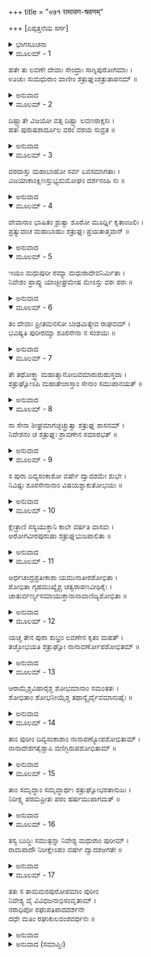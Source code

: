 +++
title = "०७१ रामायण-श्रवणम्"

+++
[ಎಪ್ಪತ್ತನೆಯ ಸರ್ಗ]



<details><summary>ಭಾಗಸೂಚನಾ</summary>

ಶತ್ರುಘ್ನನು ದೇವತೆಗಳಿಂದ ವರಗಳನ್ನು ಪಡೆದು, ಮಧುಪುರಿಯಲ್ಲಿ ರಾಜ್ಯವಾಳಿ ಹನ್ನೆರಡು ವರ್ಷಗಳ ಬಳಿಕ ಶ್ರೀರಾಮನ ಬಳಿಗೆ ಹೋಗಲು ಯೋಚಿಸಿದುದು
</details>

<details open><summary>ಮೂಲಮ್ - 1</summary>

ಹತೇ ತು ಲವಣೇ ದೇವಾಃ ಸೇಂದ್ರಾಃ ಸಾಗ್ನಿಪುರೋಗಮಾಃ ।  
ಊಚುಃ ಸುಮಧುರಾಂ ವಾಣೀಂ ಶತ್ರುಘ್ನಂಶತ್ರುತಾಪನಮ್ ॥
</details>

<details><summary>ಅನುವಾದ</summary>

ಲವಣಾಸುರನು ಹತನಾದಾಗ ಇಂದ್ರಾಗ್ನಿ ಮೊದಲಾದ ದೇವತೆಗಳು ಬಂದು ಶತ್ರುತಾಪನನಾದ ಶತ್ರುಘ್ನನಲ್ಲಿ ಸುಮಧರವಾಗಿ ಹೇಳಿದರು.॥1॥
</details>

<details open><summary>ಮೂಲಮ್ - 2</summary>

ದಿಷ್ಟ್ಯಾತೇ ವಿಜಯೋ ವತ್ಸ ದಿಷ್ಟ್ಯಾ ಲವಣರಾಕ್ಷಸಃ ।  
ಹತಃ ಪುರುಷಶಾರ್ದೂಲ ವರಂ ವರಯ ಸುವ್ರತ ॥
</details>

<details><summary>ಅನುವಾದ</summary>

ವತ್ಸ! ಲವಣಾಸುರನ ವಧೆಯಾಗಿ ನಿನಗೆ ವಿಜಯ ಪ್ರಾಪ್ತವಾದುದು ಸೌಭಾಗ್ಯದ ಮಾತಾಗಿದೆ. ಸುವ್ರತನೇ! ನಿನಗೆ ಬೇಕಾದ ವರವನ್ನು ಕೇಳು.॥2॥
</details>

<details open><summary>ಮೂಲಮ್ - 3</summary>

ವರದಾಸ್ತು ಮಹಾಬಾಹೋ ಸರ್ವ ಏವಸಮಾಗತಾಃ ।  
ವಿಜಯಾಕಾಂಕ್ಷಿಣಸ್ತುಭ್ಯಮಮೋಘಂ ದರ್ಶನಂಹಿ ನಃ ॥
</details>

<details><summary>ಅನುವಾದ</summary>

ಮಹಾಬಾಹೋ! ನಾವೆಲ್ಲರೂ ವರಗಳನ್ನು ಕೊಡಲು ಇಲ್ಲಿಗೆ ಬಂದಿರುವೆವು. ನಾವು ನಿನ್ನ ವಿಜಯವನ್ನು ಬಯಸುತ್ತೇವೆ. ನಮ್ಮ ದರ್ಶನ ಅಮೋಘವಾಗಿದೆ. ಆದ್ದರಿಂದ ನೀನು ಯಾವುದಾದರೂ ವರ ಕೇಳು.॥3॥
</details>

<details open><summary>ಮೂಲಮ್ - 4</summary>

ದೇವಾನಾಂ ಭಾಷಿತಂ ಶ್ರುತ್ವಾ ಶೂರೋ ಮೂರ್ಧ್ನಿ ಕೃತಾಂಜಲಿಃ ।  
ಪ್ರತ್ಯುವಾಚ ಮಹಾಬಾಹುಃ ಶತ್ರುಘ್ನಃ ಪ್ರಯತಾತ್ಮವಾನ್ ॥
</details>

<details><summary>ಅನುವಾದ</summary>

ದೇವತೆಗಳ ಮಾತನ್ನು ಕೇಳಿ ವಿನಯಶೀಲನಾದ ಶೂರ ಮಹಾಬಾಹು ಶತ್ರುಘ್ನನು ಶಿರದಲ್ಲಿ ಅಂಜಲಿಬದ್ಧನಾಗಿ ಹೀಗೆ ಹೇಳಿದನು.॥4॥
</details>

<details open><summary>ಮೂಲಮ್ - 5</summary>

ಇಯಂ ಮಧುಪುರೀ ರಮ್ಯಾ ಮಧುರಾದೇವನಿರ್ಮಿತಾ ।  
ನಿವೇಶಂ ಪ್ರಾಪ್ನು ಯಾಚ್ಛೀಘ್ರಮೇಷ ಮೇಽಸ್ತು ವರಃ ಪರಃ ॥
</details>

<details><summary>ಅನುವಾದ</summary>

ದೇವತೆಗಳೇ! ಈ ದೇವನಿರ್ಮಿತ ರಮಣೀಯ ಮಧುಪುರಿಯು ಶೀಘ್ರವಾಗಿ ಮನೋಹರ ರಾಜಧಾನಿಯಾಗಿ ನೆಲೆಗೊಳ್ಳಲಿ. ಇದೇ ನನಗಾಗಿ ಕೊಡುವ ಶ್ರೇಷ್ಠವರವಾಗಿದೆ.॥5॥
</details>

<details open><summary>ಮೂಲಮ್ - 6</summary>

ತಂ ದೇವಾಃ ಪ್ರೀತಮನಸೋ ಬಾಢಮಿತ್ಯೇವ ರಾಘವಮ್ ।  
ಭವಿಷ್ಯತಿ ಪುರೀರಮ್ಯಾ ಶೂರಸೇನಾ ನ ಸಂಶಯಃ ॥
</details>

<details><summary>ಅನುವಾದ</summary>

ಆಗ ದೇವತೆಗಳು ಪ್ರಸನ್ನರಾಗಿ ರಘುಕುಲನಂದನ ಶತ್ರುಘ್ನನಲ್ಲಿ ಹೇಳಿದರು - ‘ಹಾಗೆಯೇ ಆಗುವುದು’. ಈ ರಮಣೀಯ ಪುರಿಯು ನಿಃಸಂದೇಹ ಶೂರ-ವೀರರ ಸೈನ್ಯದಿಂದ ಸಂಪನ್ನವಾಗುವುದು.॥6॥
</details>

<details open><summary>ಮೂಲಮ್ - 7</summary>

ತೇ ತಥೋಕ್ತ್ವಾ ಮಹಾತ್ಮಾನೋದಿವಮಾರುರುಹುಸ್ತದಾ ।  
ಶತ್ರುಘ್ನೋಽಪಿ ಮಹಾತೇಜಾಸ್ತಾಂ ಸೇನಾಂ ಸಮುಪಾನಯತ್ ॥
</details>

<details><summary>ಅನುವಾದ</summary>

ಹೀಗೆ ಹೇಳಿ ಮಹಾತ್ಮಾ ದೇವತೆಗಳು ಸ್ವರ್ಗಕ್ಕೆ ತೆರಳಿದರು. ಮಹಾತೇಜಸ್ವೀ ಶತ್ರುಘ್ನನೂ ಗಂಗಾತಟದಿಂದ ತನ್ನ ಸೈನ್ಯವನ್ನು ಕರೆಸಿಕೊಂಡನು.॥7॥
</details>

<details open><summary>ಮೂಲಮ್ - 8</summary>

ಸಾ ಸೇನಾ ಶೀಘ್ರಮಾಗಚ್ಛಚ್ಛ್ರುತ್ವಾ ಶತ್ರುಘ್ನ ಶಾಸನಮ್ ।  
ನಿವೇಶನಂ ಚ ಶತ್ರುಘ್ನಃ ಶ್ರಾವಣೇನ ಸಮಾರಭತ್ ॥
</details>

<details><summary>ಅನುವಾದ</summary>

ಶತ್ರುಘ್ನನ ಆದೇಶ ಪಡೆದು ಆ ಸೈನ್ಯವು ಶೀಘ್ರವಾಗಿ ಬಂದು ಬಿಟ್ಟಿತು. ಶತ್ರುಘ್ನನು ಶ್ರಾವಣಮಾಸದಿಂದ ಆ ಪುರಿಯನ್ನು ನೆಲೆಗೊಳಿಸಲು ಪ್ರಾರಂಭಿಸಿದನು.॥8॥
</details>

<details open><summary>ಮೂಲಮ್ - 9</summary>

ಸ ಪುರಾ ದಿವ್ಯಸಂಕಾಶೋ ವರ್ಷೇ ದ್ವಾದಶಮೇ ಶುಭೇ ।  
ನಿವಿಷ್ಟಃ ಶೂರಸೇನಾನಾಂ ವಿಷಯಶ್ಚಾಕುತೋಭಯಃ ॥
</details>

<details><summary>ಅನುವಾದ</summary>

ಅಂದಿನಿಂದ ಹನ್ನೆರಡನೆಯ ವರ್ಷದಲ್ಲಿ ಆ ಪುರಿಯು ಮತ್ತು ಶೂರಸೇನ ದೇಶದ ನಿರ್ಮಾಣ ಪೂರ್ಣಗೊಂಡಿತು. ಅಲ್ಲಿ ಯಾರಿಗೂ ಯಾರಿಂದಲೂ ಭಯವಿರಲಿಲ್ಲ. ಆ ದೇಶವು ದಿವ್ಯ ಸುಖಸಮೃದ್ಧಿಯಿಂದ ಸಂಪನ್ನವಾಗಿತ್ತು.॥9॥
</details>

<details open><summary>ಮೂಲಮ್ - 10</summary>

ಕ್ಷೇತ್ರಾಣಿ ಸಸ್ಯಯುಕ್ತಾನಿ ಕಾಲೇ ವರ್ಷತಿ ವಾಸವಃ ।  
ಅರೋಗವೀರಪುರುಷಾ ಶತ್ರುಘ್ನಭುಜಪಾಲಿತಾ ॥
</details>

<details><summary>ಅನುವಾದ</summary>

ಅಲ್ಲಿಯ ಹೊಲಗಳು ಪೈರಿನಿಂದ ತುಂಬಿಹೋದುವು. ಇಂದ್ರನು ಸಮಯಕ್ಕೆ ಸರಿಯಾಗಿ ಮಳೆಗರೆಯತೊಡಗಿದನು. ಶತ್ರುಘ್ನನ ಬಾಹುಬಲದಿಂದ ಸುರಕ್ಷಿತ ಮಧುಪುರಿ ನಿರೋಗಿ ಮತ್ತು ವೀರರಿಂದ ತುಂಬಿ ಹೋಗಿತ್ತು.॥10॥
</details>

<details open><summary>ಮೂಲಮ್ - 11</summary>

ಅರ್ಧಚಂದ್ರಪ್ರತೀಕಾಶಾ ಯಮುನಾತೀರಶೋಭಿತಾ ।  
ಶೋಭಿತಾ ಗೃಹಮುಖ್ಯೈಶ್ಚ ಚತ್ವರಾಪಣವೀಥಿಕೈಃ ।  
ಚಾತುರ್ವರ್ಣ್ಯಸಮಾಯುಕ್ತಾನಾನಾವಾಣಿಜ್ಯಶೋಭಿತಾ ॥
</details>

<details><summary>ಅನುವಾದ</summary>

ಆ ಪುರಿಯು ಯಮುನೆಯ ತೀರದಲ್ಲಿ ಅರ್ಧಚಂದ್ರಾಕಾರವಾಗಿ ನೆಲೆಸಿತ್ತು. ಅನೇಕ ಸುಂದರ ಗೃಹಗಳಿಂದ, ಚೌಕಗಳಿಂದ, ಅಂಗಡಿ ಬೀದಿಗಳಿಂದ ಸುಶೋಭಿತ ವಾಗಿತ್ತು. ಅದರಲ್ಲಿ ನಾಲ್ಕು ವರ್ಣದ ಜನರು ವಾಸಿಸುತ್ತಿದ್ದರು. ನಾನಾ ರೀತಿಯ ವಾಣಿಜ್ಯ-ವ್ಯವಸಾಯಗಳು ಅದರ ಶೋಭೆ ಹೆಚ್ಚಿಸಿದ್ದವು.॥11॥
</details>

<details open><summary>ಮೂಲಮ್ - 12</summary>

ಯಚ್ಚ ತೇನ ಪುರಾ ಶುಭ್ರಂ ಲವಣೇನ ಕೃತಂ ಮಹತ್ ।  
ತಚ್ಛೋಭಯತಿ ಶತ್ರುಘ್ನೋ ನಾನಾವರ್ಣೋಪಶೋಭಿತಮ್ ॥
</details>

<details><summary>ಅನುವಾದ</summary>

ಹಿಂದೆ ಲವಣಾ ಸುರನು ನಿರ್ಮಿಸಿದ ವಿಶಾಲ ಗೃಹಗಳನ್ನು ಸ್ವಚ್ಛಗೊಳಿಸಿ ನಾನಾ ಪ್ರಕಾರದ ಚಿತ್ರಗಳಿಂದ ಸುಸಜ್ಜಿತಗೊಳಿಸಿ ಶತ್ರುಘ್ನನು ಅವುಗಳ ಶೋಭೆಯನ್ನು ಹೆಚ್ಚಿಸಿದನು.॥12॥
</details>

<details open><summary>ಮೂಲಮ್ - 13</summary>

ಆರಾಮೈಶ್ಚವಿಹಾರೈಶ್ಚ ಶೋಭಮಾನಾಂ ಸಮಂತತಃ ।  
ಶೋಭಿತಾಂ ಶೋಭನೀಯೈಶ್ಚ ತಥಾನ್ಯೈರ್ದೈವಮಾನುಷೈಃ ॥
</details>

<details><summary>ಅನುವಾದ</summary>

ಅನೇಕ ಉದ್ಯಾನವನಗಳಿಂದ, ವಿಹಾರ ಸ್ಥಳಗಳಿಂದ ಎಲ್ಲೆಡೆ ಆ ಪುರಿಯನ್ನು ಸುಶೋಭಿತಗೊಳಿಸಿದ್ದವು. ದೇವತೆಗಳಿಗೆ, ಮನುಷ್ಯರಿಗೆ ಸಂಬಂಧಿಸಿದ ಅನೇಕವಾದ ಚಿತ್ರಕಲೆಗಳಿಂದ ನಗರದ ಶೋಭೆ ಹೆಚ್ಚಿತ್ತು.॥13॥
</details>

<details open><summary>ಮೂಲಮ್ - 14</summary>

ತಾಂ ಪುರೀಂ ದಿವ್ಯಸಂಕಾಶಾಂ ನಾನಾಪಣ್ಯೋಪಶೋಭಿತಾಮ್ ।  
ನಾನಾದೇಶಗತೈಶ್ಚಾಪಿ ವಣಿಗ್ಭಿರುಪಶೋಭಿತಾಮ್ ॥
</details>

<details><summary>ಅನುವಾದ</summary>

ನಾನಾ ಪ್ರಕಾರದ ಕ್ರಯ-ವಿಕ್ರಯ ಯೋಗ್ಯವಾದ ವಸ್ತುಗಳಿಂದ ಸಂಪನ್ನವಾದ ಆ ದಿವ್ಯಪುರಿಯು ಅನೇಕ ದೇಶಗಳಿಂದ ಬಂದಿರುವ ವರ್ತಕರಿಂದ ಶೋಭಿಸುತ್ತಿತ್ತು.॥14॥
</details>

<details open><summary>ಮೂಲಮ್ - 15</summary>

ತಾಂ ಸಮೃದ್ಧಾಂ ಸಮೃದ್ಧಾರ್ಥಃ ಶತ್ರುಘ್ನೋಭರತಾನುಜಃ ।  
ನಿರೀಕ್ಷ್ಯ ಪರಮಪ್ರೀತಃ ಪರಂ ಹರ್ಷಮುಪಾಗಮತ್ ॥
</details>

<details><summary>ಅನುವಾದ</summary>

ಪೂರ್ಣವಾಗಿ ಸಮೃದ್ಧಶಾಲಿಯಾಗಿರುವ ಅದನ್ನು ನೋಡಿ ಸಲ ಮನೋರಥನಾದ ಭರತಾನುಜ ಶತ್ರುಘ್ನನು ಅತ್ಯಂತ ಸಂತೋಷಗೊಂಡು, ಹರ್ಷವನ್ನು ಅನುಭವಿಸತೊಡಗಿದನು.॥15॥
</details>

<details open><summary>ಮೂಲಮ್ - 16</summary>

ತಸ್ಯ ಬುದ್ಧಿಃ ಸಮುತ್ಪನ್ನಾ ನಿವೇಶ್ಯ ಮಧುರಾಂ ಪುರೀಮ್ ।  
ರಾಮಪಾದೌ ನಿರೀಕ್ಷೇಽಹಂ ವರ್ಷೇ ದ್ವಾದಶಆಗತೇ ॥
</details>

<details><summary>ಅನುವಾದ</summary>

ಮಧುಪುರಿಯಲ್ಲಿ ನೆಲೆಸಲು ಅಯೋಧ್ಯೆಯಿಂದ ಬಂದು ಹನ್ನೆರಡು ವರ್ಷವಾಯಿತು. ಈಗ ನಾನು ಅಲ್ಲಿಗೆ ಹೋಗಿ ಶ್ರೀರಾಮನ ಚರಣಾರವಿಂದಗಳನ್ನು ದರ್ಶಿಸಬೇಕೆಂದು ಮನಸ್ಸಿನಲ್ಲಿ ಯೋಚಿಸಿದನು.॥16॥
</details>

<details open><summary>ಮೂಲಮ್ - 17</summary>

ತತಃ ಸ ತಾಮಮರಪುರೋಪಮಾಂ ಪುರೀಂ  
ನಿವೇಶ್ಯ ವೈ ವಿವಿಧಜನಾಭಿಸಂವೃತಾಮ್ ।  
ನರಾಧಿಪೋ ರಘುಪತಿಪಾದದರ್ಶನೇ  
ದಧೇ ಮತಿಂ ರಘುಕುಲವಂಶವರ್ಧನಃ ॥
</details>

<details><summary>ಅನುವಾದ</summary>

ಹೀಗೆ ನಾನಾ ರೀತಿಯ ಮನುಷ್ಯರಿಂದ ತುಂಬಿದ, ದೇವ ಪುರಿಯಂತೆ ಮನೋಹರ ಮಧುರಪುರಿಯನ್ನು ನೆಲೆಗೊಳಿಸಿ ರಘುಕುಲವಂಶವರ್ಧನ ರಾಜಾ ಶತ್ರುಘ್ನನು ಶ್ರೀರಘುನಾಥನ ಚರಣಗಳನ್ನು ದರ್ಶಿಸಲು ವಿಚಾರ ಮಾಡಿದ.॥17॥
</details>

<details><summary>ಅನುವಾದ (ಸಮಾಪ್ತಿಃ)</summary>

ಶ್ರೀವಾಲ್ಮೀಕಿ ವಿರಚಿತ ಆರ್ಷರಾಮಾಯಣ ಆದಿಕಾವ್ಯದ ಉತ್ತರ ಕಾಂಡದಲ್ಲಿ ಎಪ್ಪತ್ತನೆಯ ಸರ್ಗ ಪೂರ್ಣವಾಯಿತು. ॥70॥
</details>

